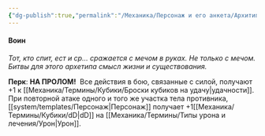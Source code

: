 ```yaml
---
{"dg-publish":true,"permalink":"/Механика/Персонаж и его анкета/Архитипы персонжей/Подробнее/Воин/","noteIcon":"","created":"2025-08-21T13:47:40.341+03:00","updated":"2025-07-29T23:53:11.625+03:00"}
---
```


#### Воин
*Тот, кто спит, ест и ср… сражается с мечом в руках. Не только с мечом. Битвы для этого архетипа смысл жизни и существования.* 

**Перк**: **НА ПРОЛОМ!** 
Все действия в бою, связанные с силой, получают +1 к [[Механика/Термины/Кубики/Броски кубиков на удачу\|удачности]]. При повторной атаке одного и того же участка тела противника, [[system/templates/Персонаж\|Персонаж]] получает +1[[Механика/Термины/Кубики/dD\|dD]] на [[Механика/Термины/Типы урона и лечения/Урон\|Урон]].